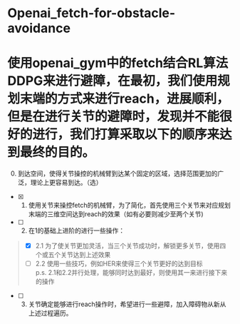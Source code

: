 # Openai_fetch-for-obstacle-avoidance
# 使用openai_gym中的fetch结合RL算法DDPG来进行避障，在最初，我们使用规划末端的方式来进行reach，进展顺利，但是在进行关节的避障时，发现并不能很好的进行，我们打算采取以下的顺序来达到最终的目的。
0. 到达空间，使得关节操控的机械臂到达某个固定的区域，选择范围更加的广泛，理论上更容易到达。（选）
- [x] 1. 使用关节来操控fetch的机械臂，为了简化，首先使用三个关节来对应规划末端的三维空间达到reach的效果（如有必要则减少至两个关节)
- [ ] 2. 在1的基础上进阶的进行一些操作：  
 > - [x] 2.1 为了使关节更加灵活，当三个关节成功时，解锁更多关节，使用四个或五个关节达到上述效果  
 > - [ ] 2.2 使用一些技巧，例如HER来使得三个关节更好的达到目标  
p.s. 2.1和2.2并行处理，能够同时达到最好，则使用其一来进行接下来的操作
- [ ] 3. 关节确定能够进行reach操作时，希望进行一些避障，加入障碍物从新从上述过程遍历。
